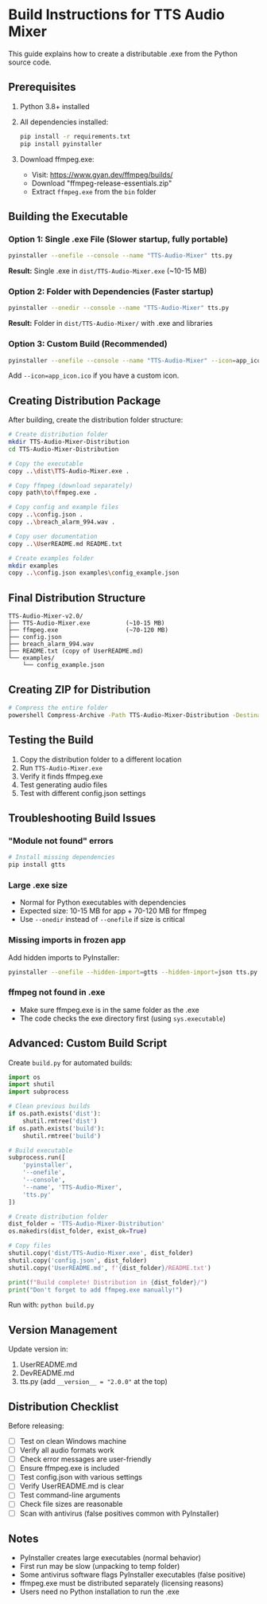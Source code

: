# Build Instructions for TTS Audio Mixer

This guide explains how to create a distributable .exe from the Python source code.

## Prerequisites

1. Python 3.8+ installed
2. All dependencies installed:
   ```bash
   pip install -r requirements.txt
   pip install pyinstaller
   ```

3. Download ffmpeg.exe:
   - Visit: https://www.gyan.dev/ffmpeg/builds/
   - Download "ffmpeg-release-essentials.zip"
   - Extract `ffmpeg.exe` from the `bin` folder

## Building the Executable

### Option 1: Single .exe File (Slower startup, fully portable)

```bash
pyinstaller --onefile --console --name "TTS-Audio-Mixer" tts.py
```

**Result:** Single .exe in `dist/TTS-Audio-Mixer.exe` (~10-15 MB)

### Option 2: Folder with Dependencies (Faster startup)

```bash
pyinstaller --onedir --console --name "TTS-Audio-Mixer" tts.py
```

**Result:** Folder in `dist/TTS-Audio-Mixer/` with .exe and libraries

### Option 3: Custom Build (Recommended)

```bash
pyinstaller --onefile --console --name "TTS-Audio-Mixer" --icon=app_icon.ico tts.py
```

Add `--icon=app_icon.ico` if you have a custom icon.

## Creating Distribution Package

After building, create the distribution folder structure:

```bash
# Create distribution folder
mkdir TTS-Audio-Mixer-Distribution
cd TTS-Audio-Mixer-Distribution

# Copy the executable
copy ..\dist\TTS-Audio-Mixer.exe .

# Copy ffmpeg (download separately)
copy path\to\ffmpeg.exe .

# Copy config and example files
copy ..\config.json .
copy ..\breach_alarm_994.wav .

# Copy user documentation
copy ..\UserREADME.md README.txt

# Create examples folder
mkdir examples
copy ..\config.json examples\config_example.json
```

## Final Distribution Structure

```
TTS-Audio-Mixer-v2.0/
├── TTS-Audio-Mixer.exe          (~10-15 MB)
├── ffmpeg.exe                   (~70-120 MB)
├── config.json
├── breach_alarm_994.wav
├── README.txt (copy of UserREADME.md)
└── examples/
    └── config_example.json
```

## Creating ZIP for Distribution

```bash
# Compress the entire folder
powershell Compress-Archive -Path TTS-Audio-Mixer-Distribution -DestinationPath TTS-Audio-Mixer-v2.0.zip
```

## Testing the Build

1. Copy the distribution folder to a different location
2. Run `TTS-Audio-Mixer.exe`
3. Verify it finds ffmpeg.exe
4. Test generating audio files
5. Test with different config.json settings

## Troubleshooting Build Issues

### "Module not found" errors
```bash
# Install missing dependencies
pip install gtts
```

### Large .exe size
- Normal for Python executables with dependencies
- Expected size: 10-15 MB for app + 70-120 MB for ffmpeg
- Use `--onedir` instead of `--onefile` if size is critical

### Missing imports in frozen app
Add hidden imports to PyInstaller:
```bash
pyinstaller --onefile --hidden-import=gtts --hidden-import=json tts.py
```

### ffmpeg not found in .exe
- Make sure ffmpeg.exe is in the same folder as the .exe
- The code checks the exe directory first (using `sys.executable`)

## Advanced: Custom Build Script

Create `build.py` for automated builds:

```python
import os
import shutil
import subprocess

# Clean previous builds
if os.path.exists('dist'):
    shutil.rmtree('dist')
if os.path.exists('build'):
    shutil.rmtree('build')

# Build executable
subprocess.run([
    'pyinstaller',
    '--onefile',
    '--console',
    '--name', 'TTS-Audio-Mixer',
    'tts.py'
])

# Create distribution folder
dist_folder = 'TTS-Audio-Mixer-Distribution'
os.makedirs(dist_folder, exist_ok=True)

# Copy files
shutil.copy('dist/TTS-Audio-Mixer.exe', dist_folder)
shutil.copy('config.json', dist_folder)
shutil.copy('UserREADME.md', f'{dist_folder}/README.txt')

print(f"Build complete! Distribution in {dist_folder}/")
print("Don't forget to add ffmpeg.exe manually!")
```

Run with: `python build.py`

## Version Management

Update version in:
1. UserREADME.md
2. DevREADME.md
3. tts.py (add `__version__ = "2.0.0"` at the top)

## Distribution Checklist

Before releasing:
- [ ] Test on clean Windows machine
- [ ] Verify all audio formats work
- [ ] Check error messages are user-friendly
- [ ] Ensure ffmpeg.exe is included
- [ ] Test config.json with various settings
- [ ] Verify UserREADME.md is clear
- [ ] Test command-line arguments
- [ ] Check file sizes are reasonable
- [ ] Scan with antivirus (false positives common with PyInstaller)

## Notes

- PyInstaller creates large executables (normal behavior)
- First run may be slow (unpacking to temp folder)
- Some antivirus software flags PyInstaller executables (false positive)
- ffmpeg.exe must be distributed separately (licensing reasons)
- Users need no Python installation to run the .exe

